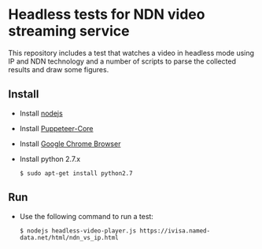 # Headless tests for NDN video streaming service

This repository includes a test that watches a video in headless mode using IP and NDN technology and
a number of scripts to parse the collected results and draw some figures.


## Install
- Install [nodejs](https://nodejs.org/en/)
- Install [Puppeteer-Core](https://www.npmjs.com/package/puppeteer#puppeteer-core)
- Install [Google Chrome Browser](https://support.google.com/chrome/answer/95346?co=GENIE.Platform%3DDesktop&hl=en)
- Install python 2.7.x

      $ sudo apt-get install python2.7

## Run
- Use the following command to run a test:
    
      $ nodejs headless-video-player.js https://ivisa.named-data.net/html/ndn_vs_ip.html

